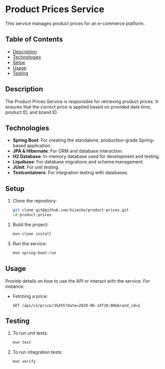 # Product Prices Service

This service manages product prices for an e-commerce platform.

## Table of Contents

- [Description](#description)
- [Technologies](#technologies)
- [Setup](#setup)
- [Usage](#usage)
- [Testing](#testing)

## Description

The Product Prices Service is responsible for retrieving product prices. It ensures that the correct price is applied based on provided date time, product ID, and brand ID.

## Technologies

- **Spring Boot**: For creating the standalone, production-grade Spring-based application.
- **JPA & Hibernate**: For ORM and database interaction.
- **H2 Database**: In-memory database used for development and testing.
- **Liquibase**: For database migrations and schema management.
- **JUnit**: For unit testing.
- **Testcontainers**: For integration testing with databases.

## Setup

1. Clone the repository:
    ```bash
    git clone git@github.com:hiimike/product-prices.git
    cd product-prices
    ```

2. Build the project:
    ```bash
    mvn clean install
    ```

3. Run the service:
    ```bash
    mvn spring-boot:run
    ```

## Usage

Provide details on how to use the API or interact with the service. For instance:

- Fetching a price:
    ```http
    GET /api/v1/price/35455?date=2020-06-14T10:00&brand_id=1
    ```

## Testing

1. To run unit tests:
    ```bash
    mvn test
    ```

2. To run integration tests:
    ```bash
    mvn verify
    ```

